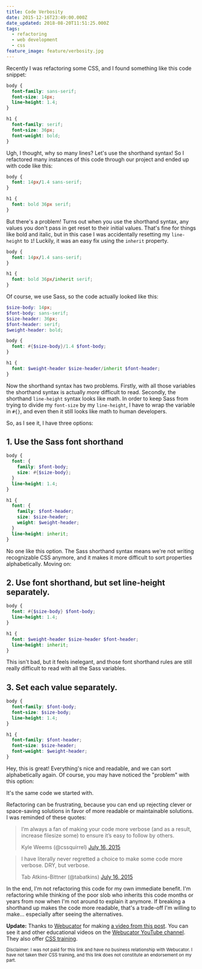 ```yaml
---
title: Code Verbosity
date: 2015-12-16T23:49:00.000Z
date_updated: 2018-08-20T11:51:25.000Z
tags:
  - refactoring
  - web development
  - css
feature_image: feature/verbosity.jpg
---
```


Recently I was refactoring some CSS, and I found something like this code snippet:

```css
body {
  font-family: sans-serif;
  font-size: 14px;
  line-height: 1.4;
}

h1 {
  font-family: serif;
  font-size: 36px;
  font-weight: bold;
}
```

Ugh, I thought, why so many lines? Let's use the shorthand syntax! So I refactored many instances of this code through our project and ended up with code like this:

```css
body {
  font: 14px/1.4 sans-serif;
}

h1 {
  font: bold 36px serif;
}
```

But there's a problem! Turns out when you use the shorthand syntax, any values you don't pass in get reset to their initial values. That's fine for things like bold and italic, but in this case I was accidentally resetting my `line-height` to `1`! Luckily, it was an easy fix using the `inherit` property.

<!-- prettier-ignore -->
```css
body {
  font: 14px/1.4 sans-serif;
}

h1 {
  font: bold 36px/inherit serif;
}
```

Of course, we use Sass, so the code actually looked like this:

<!-- prettier-ignore -->
```scss
$size-body: 14px;
$font-body: sans-serif;
$size-header: 36px;
$font-header: serif;
$weight-header: bold;

body {
  font: #{$size-body}/1.4 $font-body;
}

h1 {
  font: $weight-header $size-header/inherit $font-header;
}
```

Now the shorthand syntax has two problems. Firstly, with all those variables the shorthand syntax is actually _more_ difficult to read. Secondly, the shorthand `line-height` syntax looks like math. In order to keep Sass from trying to divide my `font-size` by my `line-height`, I have to wrap the variable in `#{}`, and even then it still looks like math to human developers.

So, as I see it, I have three options:

## 1. Use the Sass font shorthand

```scss
body {
  font: {
    family: $font-body;
    size: #{$size-body};
  }
  line-height: 1.4;
}

h1 {
  font: {
    family: $font-header;
    size: $size-header;
    weight: $weight-header;
  }
  line-height: inherit;
}
```

No one like this option. The Sass shorthand syntax means we're not writing recognizable CSS anymore, and it makes it more difficult to sort properties alphabetically. Moving on:

## 2. Use font shorthand, but set line-height separately.

```scss
body {
  font: #{$size-body} $font-body;
  line-height: 1.4;
}

h1 {
  font: $weight-header $size-header $font-header;
  line-height: inherit;
}
```

This isn't bad, but it feels inelegant, and those font shorthand rules are still really difficult to read with all the Sass variables.

## 3. Set each value separately.

```scss
body {
  font-family: $font-body;
  font-size: $size-body;
  line-height: 1.4;
}

h1 {
  font-family: $font-header;
  font-size: $size-header;
  font-weight: $weight-header;
}
```

Hey, this is great! Everything's nice and readable, and we can sort alphabetically again. Of course, you may have noticed the "problem" with this option:

It's the same code we started with.

Refactoring can be frustrating, because you can end up rejecting clever or space-saving solutions in favor of more readable or maintainable solutions. I was reminded of these quotes:

> I’m always a fan of making your code more verbose (and as a result, increase filesize some) to ensure it’s easy to follow by others.
>
> <footer>Kyle Weems (@cssquirrel) <a href="https://twitter.com/cssquirrel/status/621697714556809216">July 16, 2015</a></footer>

> I have literally never regretted a choice to make some code more verbose. DRY, but verbose.
>
> <footer>Tab Atkins-Bittner (@tabatkins) <a href="https://twitter.com/tabatkins/status/621699695304314881">July 16, 2015</a></footer>

In the end, I'm not refactoring this code for my own immediate benefit. I'm refactoring while thinking of the poor slob who inherits this code months or years from now when I'm not around to explain it anymore. If breaking a shorthand up makes the code more readable, that's a trade-off I'm willing to make… especially after seeing the alternatives.

<aside>

**Update:** Thanks to [Webucator](https://www.webucator.com/) for making [a video from this post](https://www.youtube.com/embed/-Jb1VjVjUXY). You can see it and other educational videos on the [Webucator YouTube channel](https://www.youtube.com/user/WebucatorInc). They also offer [CSS training](https://www.webucator.com/webdesign/css.cfm).

<small>Disclaimer: I was not paid for this link and have no business relationship with Webucator. I have not taken their CSS training, and this link does not constitute an endorsement on my part.</small>

</aside>
